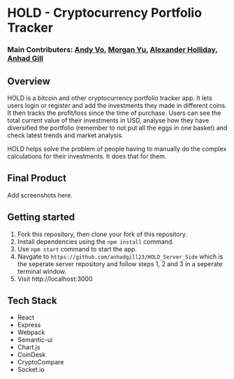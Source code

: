 # HOLD - Cryptocurrency Portfolio Tracker

### Main Contributers: [Andy Vo](https://github.com/AndyVo1998), [Morgan Yu](https://github.com/Morganyyu), [Alexander Holliday](https://github.com/popnfresh234), [Anhad Gill](https://github.com/anhadgill23)

## Overview

HOLD is a bitcoin and other cryptocurrency portfolio tracker app. It lets users login or register and add the investments they made in different coins. It then tracks the profit/loss since the time of purchase. Users can see the total current value of their investments in USD, analyse how they have diversified the portfolio (remember to not put all the eggs in one basket) and check latest trends and market analysis.

HOLD helps solve the problem of people having to manually do the complex calculations for their investments. It does that for them.

## Final Product

Add screenshots here.

## Getting started

1. Fork this repository, then clone your fork of this repository.
2. Install dependencies using the `npm install` command.
3. Use `npm start` command to start the app.
4. Navgate to `https://github.com/anhadgill23/HOLD_Server_Side` which is the seperate server repository and follow steps 1, 2 and 3 in a seperate terminal window.
5. Visit http://localhost:3000

## Tech Stack

* React
* Express
* Webpack
* Semantic-ui
* Chart.js
* CoinDesk
* CryptoCompare
* Socket.io
